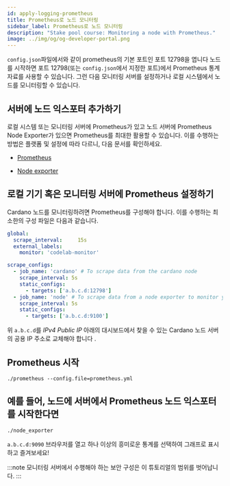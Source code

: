 ```yaml
---
id: apply-logging-prometheus
title: Prometheus로 노드 모니터링
sidebar_label: Prometheus로 노드 모니터링
description: "Stake pool course: Monitoring a node with Prometheus."
image: ../img/og/og-developer-portal.png
---
```


`config.json`파일에서와 같이 prometheus의 기본 포트인 포트 12798을 엽니다 노드를 시작하면 포트 12798(또는 `config.json`에서 지정한 포트)에서 Prometheus 통계 자료를 사용할 수 있습니다. 그런 다음 모니터링 서버를 설정하거나 로컬 시스템에서 노드를 모니터링할 수 있습니다.


## 서버에 노드 익스포터 추가하기
로컬 시스템 또는 모니터링 서버에 Prometheus가 있고 노드 서버에 Prometheus Node Exporter가 있으면 Prometheus를 최대한 활용할 수 있습니다. 이를 수행하는 방법은 플랫폼 및 설정에 따라 다르니, 다음 문서를 확인하세요.

   * [Prometheus](https://prometheus.io/docs/prometheus/latest/getting_started/)

   * [Node exporter](https://prometheus.io/docs/guides/node-exporter/)

## 로컬 기기 혹은 모니터링 서버에 Prometheus 설정하기
Cardano 노드를 모니터링하려면 Prometheus를 구성해야 합니다. 이를 수행하는 최소한의 구성 파일은 다음과 같습니다.

```yaml
global:
  scrape_interval:     15s
  external_labels:
    monitor: 'codelab-monitor'

scrape_configs:
  - job_name: 'cardano' # To scrape data from the cardano node
    scrape_interval: 5s
    static_configs:
      - targets: ['a.b.c.d:12798']
  - job_name: 'node' # To scrape data from a node exporter to monitor your linux host metrics.
    scrape_interval: 5s
    static_configs:
      - targets: ['a.b.c.d:9100']
```
위 `a.b.c.d`를 _IPv4 Public IP_ 아래의 대시보드에서 찾을 수 있는 Cardano 노드 서버의 공용 IP 주소로 교체해야 합니다 .

## Prometheus 시작

    ./prometheus --config.file=prometheus.yml

## 예를 들어, 노드에 서버에서 Prometheus 노드 익스포터를 시작한다면

    ./node_exporter

`a.b.c.d:9090` 브라우저를 열고 하나 이상의 흥미로운 통계를 선택하여 그래프로 표시하고 즐겨보세요!

:::note
모니터링 서버에서 수행해야 하는 보안 구성은 이 튜토리얼의 범위를 벗어납니다.
:::

